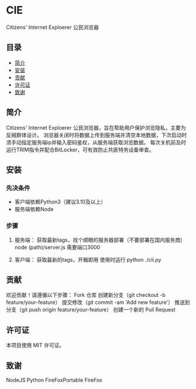 # CIE
Citizens' Internet Exploerer 公民浏览器

## 目录

- [简介](#简介)
- [安装](#安装)
- [贡献](#贡献)
- [许可证](#许可证)
- [致谢](#致谢)

## 简介
Citizens' Internet Exploerer 公民浏览器，旨在帮助用户保护浏览隐私，主要为反贼群体设计。
浏览器关闭时将数据上传到服务端并清空本地数据，下次启动时须手动指定服务端ip并输入密码鉴权，从服务端获取浏览数据。
每次关机前及时运行TRIM指令并配合BitLocker，可有效防止共匪特务设备审查。

## 安装

### 先决条件

- 客户端依赖Python3（建议3.10及以上）
- 服务端依赖Node

### 步骤

1. 服务端：
   获取最新tags，找个顺眼的服务器部署（不要部署在国内服务商）
   node (path)/server.js
   需要端口3000

2. 客户端：
   获取最新的tags，开箱即用
   使用时运行 python ./cli.py


## 贡献
欢迎贡献！请遵循以下步骤：
Fork 仓库
创建新分支（git checkout -b feature/your-feature）
提交修改（git commit -am 'Add new feature'）
推送到分支（git push origin feature/your-feature）
创建一个新的 Pull Request

## 许可证
本项目使用 MIT 许可证。

## 致谢
NodeJS
Python
FireFoxPortable
FireFox
